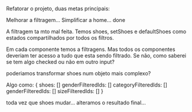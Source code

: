 Refatorar o projeto, duas metas principais:

Melhorar a filtragem... 
Simplificar a home... done

A filtragem ta mto mal feita.
Temos shoes, setShoes e defaultShoes como estados compartilhados por todos os filtros.

Em cada componente temos a filtragens.
Mas todos os componentes deveriam ter acesso a tudo que esta sendo filtrado.
Se não, como saberei se tem algo checked ou não em outro input?

poderiamos transformar shoes num objeto mais complexo?

Algo como: {
    shoes: []
    genderFilteredIds: []
    categoryFilteredIds: []
    genderFilteredIds: []
    sizeFilteredIds: []
}

toda vez que shoes mudar... alteramos o resultado final...